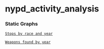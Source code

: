 # nypd_activity_analysis

### Static Graphs

[`Stops by race and year`](https://github.com/natashamathur/nypd_activity_analysis/blob/master/stops_by_race.pdf)

[`Weapons found by year`](https://github.com/natashamathur/nypd_activity_analysis/blob/master/weapons_found.pdf)
